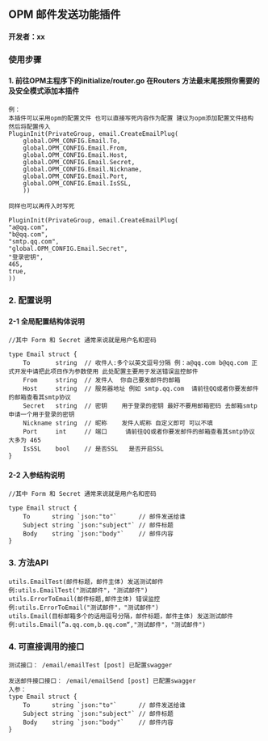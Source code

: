 ## OPM 邮件发送功能插件
#### 开发者：xx

### 使用步骤

#### 1. 前往OPM主程序下的initialize/router.go 在Routers 方法最末尾按照你需要的及安全模式添加本插件
    例：
    本插件可以采用opm的配置文件 也可以直接写死内容作为配置 建议为opm添加配置文件结构 然后将配置传入
	PluginInit(PrivateGroup, email.CreateEmailPlug(
		global.OPM_CONFIG.Email.To,
		global.OPM_CONFIG.Email.From,
		global.OPM_CONFIG.Email.Host,
		global.OPM_CONFIG.Email.Secret,
		global.OPM_CONFIG.Email.Nickname,
		global.OPM_CONFIG.Email.Port,
		global.OPM_CONFIG.Email.IsSSL,
		))

    同样也可以再传入时写死

    PluginInit(PrivateGroup, email.CreateEmailPlug(
    "a@qq.com",
    "b@qq.com",
    "smtp.qq.com",
    "global.OPM_CONFIG.Email.Secret",
    "登录密钥",
    465,
    true,
    ))

### 2. 配置说明

#### 2-1 全局配置结构体说明
    //其中 Form 和 Secret 通常来说就是用户名和密码

    type Email struct {
	    To       string  // 收件人:多个以英文逗号分隔 例：a@qq.com b@qq.com 正式开发中请把此项目作为参数使用 此处配置主要用于发送错误监控邮件
	    From     string  // 发件人  你自己要发邮件的邮箱
	    Host     string  // 服务器地址 例如 smtp.qq.com  请前往QQ或者你要发邮件的邮箱查看其smtp协议
	    Secret   string  // 密钥    用于登录的密钥 最好不要用邮箱密码 去邮箱smtp申请一个用于登录的密钥
	    Nickname string  // 昵称    发件人昵称 自定义即可 可以不填
	    Port     int     // 端口     请前往QQ或者你要发邮件的邮箱查看其smtp协议 大多为 465
	    IsSSL    bool    // 是否SSL   是否开启SSL
    }
#### 2-2 入参结构说明
    //其中 Form 和 Secret 通常来说就是用户名和密码

    type Email struct {
        To      string `json:"to"`      // 邮件发送给谁
        Subject string `json:"subject"` // 邮件标题
        Body    string `json:"body"`    // 邮件内容
    }


### 3. 方法API

    utils.EmailTest(邮件标题，邮件主体) 发送测试邮件
    例:utils.EmailTest("测试邮件"，"测试邮件")
    utils.ErrorToEmail(邮件标题,邮件主体) 错误监控
    例:utils.ErrorToEmail("测试邮件"，"测试邮件")
    utils.Email(目标邮箱多个的话用逗号分隔，邮件标题，邮件主体) 发送测试邮件
    例:utils.Email(”a.qq.com,b.qq.com“,"测试邮件"，"测试邮件")

### 4. 可直接调用的接口

    测试接口： /email/emailTest [post] 已配置swagger

    发送邮件接口接口： /email/emailSend [post] 已配置swagger
    入参：
    type Email struct {
        To      string `json:"to"`      // 邮件发送给谁
        Subject string `json:"subject"` // 邮件标题
        Body    string `json:"body"`    // 邮件内容
    }
   
